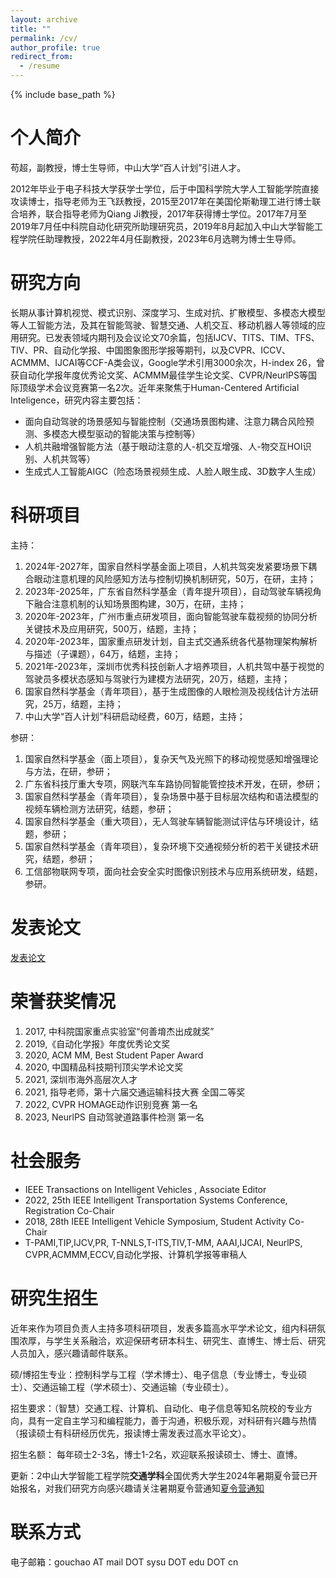 ```yaml
---
layout: archive
title: ""
permalink: /cv/
author_profile: true
redirect_from:
  - /resume
---
```


{% include base_path %}

个人简介
======
苟超，副教授，博士生导师，中山大学“百人计划”引进人才。

2012年毕业于电子科技大学获学士学位，后于中国科学院大学人工智能学院直接攻读博士，指导老师为王飞跃教授，2015至2017年在美国伦斯勒理工进行博士联合培养，联合指导老师为Qiang Ji教授，2017年获得博士学位。2017年7月至2019年7月任中科院自动化研究所助理研究员，2019年8月起加入中山大学智能工程学院任助理教授，2022年4月任副教授，2023年6月选聘为博士生导师。

研究方向
======
长期从事计算机视觉、模式识别、深度学习、生成对抗、扩散模型、多模态大模型等人工智能方法，及其在智能驾驶、智慧交通、人机交互、移动机器人等领域的应用研究。已发表领域内期刊及会议论文70余篇，包括IJCV、TITS、TIM、TFS、TIV、PR、自动化学报、中国图象图形学报等期刊，以及CVPR、ICCV、ACMMM、IJCAI等CCF-A类会议，Google学术引用3000余次，H-index 26，曾获自动化学报年度优秀论文奖、ACMMM最佳学生论文奖、CVPR/NeurlPS等国际顶级学术会议竞赛第一名2次。近年来聚焦于Human-Centered Artificial Inteligence，研究内容主要包括：

* 面向自动驾驶的场景感知与智能控制（交通场景图构建、注意力耦合风险预测、多模态大模型驱动的智能决策与控制等）
* 人机共融增强智能方法（基于眼动注意的人-机交互增强、人-物交互HOI识别、人机共驾等）
* 生成式人工智能AIGC（险态场景视频生成、人脸人眼生成、3D数字人生成）

科研项目
======
主持：
1.	2024年-2027年，国家自然科学基金面上项目，人机共驾突发紧要场景下耦合眼动注意机理的风险感知方法与控制切换机制研究，50万，在研，主持；
2.	2023年-2025年，广东省自然科学基金（青年提升项目），自动驾驶车辆视角下融合注意机制的认知场景图构建，30万，在研，主持；
3.	2020年-2023年，广州市重点研发项目，面向智能驾驶车载视频的协同分析关键技术及应用研究，500万，结题，主持；
4.	2020年-2023年，国家重点研发计划，自主式交通系统各代基物理架构解析与描述（子课题），64万，结题，主持；
5.	2021年-2023年，深圳市优秀科技创新人才培养项目，人机共驾中基于视觉的驾驶员多模状态感知与驾驶行为建模方法研究，20万，结题，主持；
6.	国家自然科学基金（青年项目），基于生成图像的人眼检测及视线估计方法研究，25万，结题，主持；
7.  中山大学“百人计划”科研启动经费，60万，结题，主持；

参研：
1.	国家自然科学基金（面上项目），复杂天气及光照下的移动视觉感知增强理论与方法，在研，参研；
2.  广东省科技厅重大专项，网联汽车车路协同智能管控技术开发，在研，参研；
3.	国家自然科学基金（青年项目），复杂场景中基于目标层次结构和语法模型的视频车辆检测方法研究，结题，参研；
4.	国家自然科学基金（重大项目），无人驾驶车辆智能测试评估与环境设计，结题，参研；
5.	国家自然科学基金（青年项目），复杂环境下交通视频分析的若干关键技术研究，结题，参研；
6.	工信部物联网专项，面向社会安全实时图像识别技术与应用系统研发，结题，参研。 


发表论文
======
[发表论文](https://scholar.google.com/citations?user=_0ad79AAAAAJ&hl=en)   
  
荣誉获奖情况
======

1.	2017, 中科院国家重点实验室“何善堉杰出成就奖” 
2.	2019,《自动化学报》年度优秀论文奖
3.	2020, ACM MM, Best Student Paper Award
4.	2020, 中国精品科技期刊顶尖学术论文奖
5.	2021, 深圳市海外高层次人才
6.	2021, 指导老师，第十六届交通运输科技大赛 全国二等奖
7.	2022, CVPR HOMAGE动作识别竞赛 第一名
8.	2023, NeurlPS 自动驾驶道路事件检测 第一名


社会服务
======
* IEEE Transactions on Intelligent Vehicles , Associate Editor
* 2022, 25th IEEE Intelligent Transportation Systems Conference, Registration Co-Chair
* 2018, 28th  IEEE Intelligent Vehicle Symposium, Student Activity Co-Chair
* T-PAMI,TIP,IJCV,PR, T-NNLS,T-ITS,TIV,T-MM, AAAI,IJCAI, NeurlPS, CVPR,ACMMM,ECCV,自动化学报、计算机学报等审稿人

研究生招生
======
近年来作为项目负责人主持多项科研项目，发表多篇高水平学术论文，组内科研氛围浓厚，与学生关系融洽，欢迎保研考研本科生、研究生、直博生、博士后、研究人员加入，感兴趣请邮件联系。

硕/博招生专业：控制科学与工程（学术博士）、电子信息（专业博士，专业硕士）、交通运输工程（学术硕士）、交通运输（专业硕士）。

招生要求：（智慧）交通工程、计算机、自动化、电子信息等知名院校的专业方向，具有一定自主学习和编程能力，善于沟通，积极乐观，对科研有兴趣与热情（报读硕士有科研经历优先，报读博士需发表过高水平论文）。

招生名额： 每年硕士2-3名，博士1-2名，欢迎联系报读硕士、博士、直博。


更新：2中山大学智能工程学院**交通学科**全国优秀大学生2024年暑期夏令营已开始报名，对我们研究方向感兴趣请关注暑期夏令营通知[夏令营通知](https://ise.sysu.edu.cn/notice/1416128.htm)


联系方式
======
电子邮箱：gouchao AT mail DOT sysu DOT edu DOT cn

